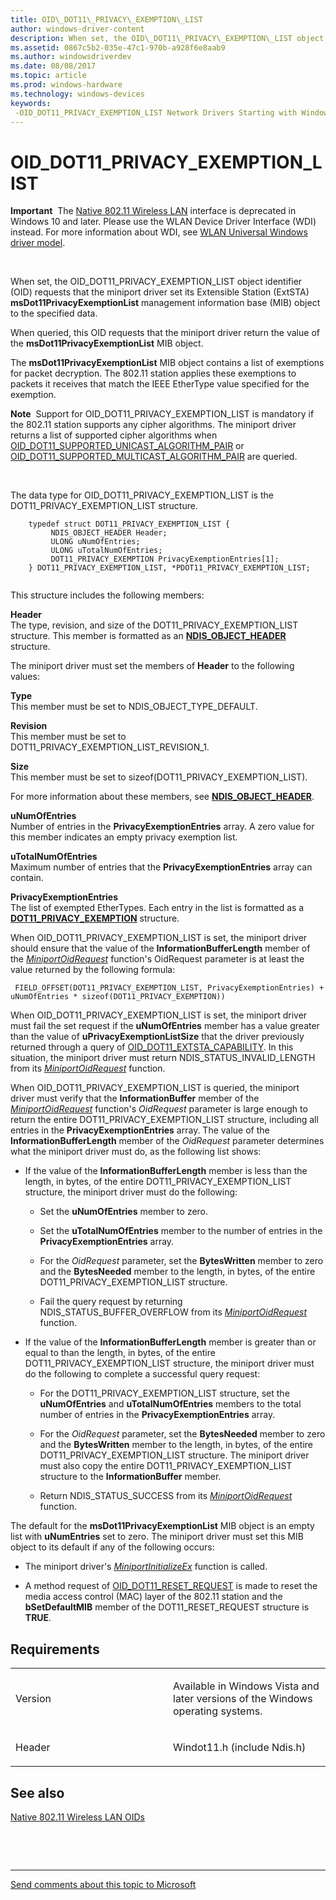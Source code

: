 ```yaml
---
title: OID\_DOT11\_PRIVACY\_EXEMPTION\_LIST
author: windows-driver-content
description: When set, the OID\_DOT11\_PRIVACY\_EXEMPTION\_LIST object identifier (OID) requests that the miniport driver set its Extensible Station (ExtSTA) msDot11PrivacyExemptionList management information base (MIB) object to the specified data.
ms.assetid: 0867c5b2-035e-47c1-970b-a928f6e8aab9
ms.author: windowsdriverdev
ms.date: 08/08/2017
ms.topic: article
ms.prod: windows-hardware
ms.technology: windows-devices
keywords: 
 -OID_DOT11_PRIVACY_EXEMPTION_LIST Network Drivers Starting with Windows Vista
---
```


# OID\_DOT11\_PRIVACY\_EXEMPTION\_LIST


**Important**  The [Native 802.11 Wireless LAN](https://msdn.microsoft.com/library/windows/hardware/ff560690) interface is deprecated in Windows 10 and later. Please use the WLAN Device Driver Interface (WDI) instead. For more information about WDI, see [WLAN Universal Windows driver model](https://msdn.microsoft.com/library/windows/hardware/dn897672).

 

When set, the OID\_DOT11\_PRIVACY\_EXEMPTION\_LIST object identifier (OID) requests that the miniport driver set its Extensible Station (ExtSTA) **msDot11PrivacyExemptionList** management information base (MIB) object to the specified data.

When queried, this OID requests that the miniport driver return the value of the **msDot11PrivacyExemptionList** MIB object.

The **msDot11PrivacyExemptionList** MIB object contains a list of exemptions for packet decryption. The 802.11 station applies these exemptions to packets it receives that match the IEEE EtherType value specified for the exemption.

**Note**  Support for OID\_DOT11\_PRIVACY\_EXEMPTION\_LIST is mandatory if the 802.11 station supports any cipher algorithms. The miniport driver returns a list of supported cipher algorithms when [OID\_DOT11\_SUPPORTED\_UNICAST\_ALGORITHM\_PAIR](oid-dot11-supported-unicast-algorithm-pair.md) or [OID\_DOT11\_SUPPORTED\_MULTICAST\_ALGORITHM\_PAIR](oid-dot11-supported-multicast-algorithm-pair.md) are queried.

 

The data type for OID\_DOT11\_PRIVACY\_EXEMPTION\_LIST is the DOT11\_PRIVACY\_EXEMPTION\_LIST structure.

```ManagedCPlusPlus
    typedef struct DOT11_PRIVACY_EXEMPTION_LIST {
         NDIS_OBJECT_HEADER Header;
         ULONG uNumOfEntries;
         ULONG uTotalNumOfEntries;
         DOT11_PRIVACY_EXEMPTION PrivacyExemptionEntries[1];
    } DOT11_PRIVACY_EXEMPTION_LIST, *PDOT11_PRIVACY_EXEMPTION_LIST;
  
```

This structure includes the following members:

<a href="" id="header"></a>**Header**  
The type, revision, and size of the DOT11\_PRIVACY\_EXEMPTION\_LIST structure. This member is formatted as an [**NDIS\_OBJECT\_HEADER**](https://msdn.microsoft.com/library/windows/hardware/ff566588) structure.

The miniport driver must set the members of **Header** to the following values:

<a href="" id="type"></a>**Type**  
This member must be set to NDIS\_OBJECT\_TYPE\_DEFAULT.

<a href="" id="revision"></a>**Revision**  
This member must be set to DOT11\_PRIVACY\_EXEMPTION\_LIST\_REVISION\_1.

<a href="" id="size"></a>**Size**  
This member must be set to sizeof(DOT11\_PRIVACY\_EXEMPTION\_LIST).

For more information about these members, see [**NDIS\_OBJECT\_HEADER**](https://msdn.microsoft.com/library/windows/hardware/ff566588).

<a href="" id="unumofentries"></a>**uNumOfEntries**  
Number of entries in the **PrivacyExemptionEntries** array. A zero value for this member indicates an empty privacy exemption list.

<a href="" id="utotalnumofentries"></a>**uTotalNumOfEntries**  
Maximum number of entries that the **PrivacyExemptionEntries** array can contain.

<a href="" id="privacyexemptionentries"></a>**PrivacyExemptionEntries**  
The list of exempted EtherTypes. Each entry in the list is formatted as a [**DOT11\_PRIVACY\_EXEMPTION**](https://msdn.microsoft.com/library/windows/hardware/ff548756) structure.

When OID\_DOT11\_PRIVACY\_EXEMPTION\_LIST is set, the miniport driver should ensure that the value of the **InformationBufferLength** member of the [*MiniportOidRequest*](https://msdn.microsoft.com/library/windows/hardware/ff559416) function's OidRequest parameter is at least the value returned by the following formula:

```
 FIELD_OFFSET(DOT11_PRIVACY_EXEMPTION_LIST, PrivacyExemptionEntries) + uNumOfEntries * sizeof(DOT11_PRIVACY_EXEMPTION))
```

When OID\_DOT11\_PRIVACY\_EXEMPTION\_LIST is set, the miniport driver must fail the set request if the **uNumOfEntries** member has a value greater than the value of **uPrivacyExemptionListSize** that the driver previously returned through a query of [OID\_DOT11\_EXTSTA\_CAPABILITY](oid-dot11-extsta-capability.md). In this situation, the miniport driver must return NDIS\_STATUS\_INVALID\_LENGTH from its [*MiniportOidRequest*](https://msdn.microsoft.com/library/windows/hardware/ff559416) function.

When OID\_DOT11\_PRIVACY\_EXEMPTION\_LIST is queried, the miniport driver must verify that the **InformationBuffer** member of the [*MiniportOidRequest*](https://msdn.microsoft.com/library/windows/hardware/ff559416) function's *OidRequest* parameter is large enough to return the entire DOT11\_PRIVACY\_EXEMPTION\_LIST structure, including all entries in the **PrivacyExemptionEntries** array. The value of the **InformationBufferLength** member of the *OidRequest* parameter determines what the miniport driver must do, as the following list shows:

-   If the value of the **InformationBufferLength** member is less than the length, in bytes, of the entire DOT11\_PRIVACY\_EXEMPTION\_LIST structure, the miniport driver must do the following:

    -   Set the **uNumOfEntries** member to zero.

    -   Set the **uTotalNumOfEntries** member to the number of entries in the **PrivacyExemptionEntries** array.

    -   For the *OidRequest* parameter, set the **BytesWritten** member to zero and the **BytesNeeded** member to the length, in bytes, of the entire DOT11\_PRIVACY\_EXEMPTION\_LIST structure.

    -   Fail the query request by returning NDIS\_STATUS\_BUFFER\_OVERFLOW from its [*MiniportOidRequest*](https://msdn.microsoft.com/library/windows/hardware/ff559416) function.

-   If the value of the **InformationBufferLength** member is greater than or equal to than the length, in bytes, of the entire DOT11\_PRIVACY\_EXEMPTION\_LIST structure, the miniport driver must do the following to complete a successful query request:

    -   For the DOT11\_PRIVACY\_EXEMPTION\_LIST structure, set the **uNumOfEntries** and **uTotalNumOfEntries** members to the total number of entries in the **PrivacyExemptionEntries** array.

    -   For the *OidRequest* parameter, set the **BytesNeeded** member to zero and the **BytesWritten** member to the length, in bytes, of the entire DOT11\_PRIVACY\_EXEMPTION\_LIST structure. The miniport driver must also copy the entire DOT11\_PRIVACY\_EXEMPTION\_LIST structure to the **InformationBuffer** member.

    -   Return NDIS\_STATUS\_SUCCESS from its [*MiniportOidRequest*](https://msdn.microsoft.com/library/windows/hardware/ff559416) function.

The default for the **msDot11PrivacyExemptionList** MIB object is an empty list with **uNumEntries** set to zero. The miniport driver must set this MIB object to its default if any of the following occurs:

-   The miniport driver's [*MiniportInitializeEx*](https://msdn.microsoft.com/library/windows/hardware/ff559389) function is called.

-   A method request of [OID\_DOT11\_RESET\_REQUEST](oid-dot11-reset-request.md) is made to reset the media access control (MAC) layer of the 802.11 station and the **bSetDefaultMIB** member of the DOT11\_RESET\_REQUEST structure is **TRUE**.

Requirements
------------

<table>
<colgroup>
<col width="50%" />
<col width="50%" />
</colgroup>
<tbody>
<tr class="odd">
<td><p>Version</p></td>
<td><p>Available in Windows Vista and later versions of the Windows operating systems.</p></td>
</tr>
<tr class="even">
<td><p>Header</p></td>
<td>Windot11.h (include Ndis.h)</td>
</tr>
</tbody>
</table>

## See also


[Native 802.11 Wireless LAN OIDs](https://msdn.microsoft.com/library/windows/hardware/ff560691)

 

 


--------------------
[Send comments about this topic to Microsoft](mailto:wsddocfb@microsoft.com?subject=Documentation%20feedback%20%5Bnetvista\netvista%5D:%20OID_DOT11_PRIVACY_EXEMPTION_LIST%20%20RELEASE:%20%288/8/2017%29&body=%0A%0APRIVACY%20STATEMENT%0A%0AWe%20use%20your%20feedback%20to%20improve%20the%20documentation.%20We%20don't%20use%20your%20email%20address%20for%20any%20other%20purpose,%20and%20we'll%20remove%20your%20email%20address%20from%20our%20system%20after%20the%20issue%20that%20you're%20reporting%20is%20fixed.%20While%20we're%20working%20to%20fix%20this%20issue,%20we%20might%20send%20you%20an%20email%20message%20to%20ask%20for%20more%20info.%20Later,%20we%20might%20also%20send%20you%20an%20email%20message%20to%20let%20you%20know%20that%20we've%20addressed%20your%20feedback.%0A%0AFor%20more%20info%20about%20Microsoft's%20privacy%20policy,%20see%20http://privacy.microsoft.com/default.aspx. "Send comments about this topic to Microsoft")


